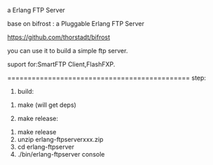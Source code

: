 a Erlang FTP Server

base on bifrost : a Pluggable Erlang FTP Server

https://github.com/thorstadt/bifrost

you can use it to build a simple ftp server.

suport for:SmartFTP Client,FlashFXP.

=============================================
step:

1) build:

1. make  (will get deps)


2) make release:

1. make release  
2. unzip erlang-ftpserverxxx.zip 
3. cd erlang-ftpserver 
4. ./bin/erlang-ftpserver console 


